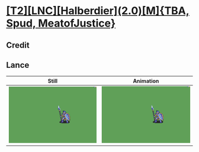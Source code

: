 # [\[T2\]\[LNC\]\[Halberdier\]\(2.0\)\[M\]{TBA, Spud, MeatofJustice}](../)

## Credit


	
## Lance

| Still | Animation |
| :---: | :-------: |
| ![Lance still](./Lance_000.png) | ![Lance animation](./Lance.gif) |
